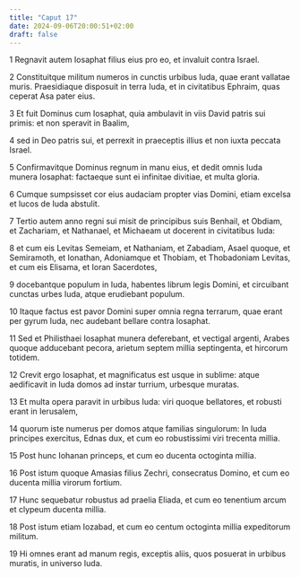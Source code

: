 ```yaml
---
title: "Caput 17"
date: 2024-09-06T20:00:51+02:00
draft: false
---
```



1 Regnavit autem Iosaphat filius eius pro eo, et invaluit contra Israel.

2 Constituitque militum numeros in cunctis urbibus Iuda, quae erant vallatae muris. Praesidiaque disposuit in terra Iuda, et in civitatibus Ephraim, quas ceperat Asa pater eius.

3 Et fuit Dominus cum Iosaphat, quia ambulavit in viis David patris sui primis: et non speravit in Baalim,

4 sed in Deo patris sui, et perrexit in praeceptis illius et non iuxta peccata Israel.

5 Confirmavitque Dominus regnum in manu eius, et dedit omnis Iuda munera Iosaphat: factaeque sunt ei infinitae divitiae, et multa gloria.

6 Cumque sumpsisset cor eius audaciam propter vias Domini, etiam excelsa et lucos de Iuda abstulit.

7 Tertio autem anno regni sui misit de principibus suis Benhail, et Obdiam, et Zachariam, et Nathanael, et Michaeam ut docerent in civitatibus Iuda:

8 et cum eis Levitas Semeiam, et Nathaniam, et Zabadiam, Asael quoque, et Semiramoth, et Ionathan, Adoniamque et Thobiam, et Thobadoniam Levitas, et cum eis Elisama, et Ioran Sacerdotes,

9 docebantque populum in Iuda, habentes librum legis Domini, et circuibant cunctas urbes Iuda, atque erudiebant populum.

10 Itaque factus est pavor Domini super omnia regna terrarum, quae erant per gyrum Iuda, nec audebant bellare contra Iosaphat.

11 Sed et Philisthaei Iosaphat munera deferebant, et vectigal argenti, Arabes quoque adducebant pecora, arietum septem millia septingenta, et hircorum totidem.

12 Crevit ergo Iosaphat, et magnificatus est usque in sublime: atque aedificavit in Iuda domos ad instar turrium, urbesque muratas.

13 Et multa opera paravit in urbibus Iuda: viri quoque bellatores, et robusti erant in Ierusalem,

14 quorum iste numerus per domos atque familias singulorum: In Iuda principes exercitus, Ednas dux, et cum eo robustissimi viri trecenta millia.

15 Post hunc Iohanan princeps, et cum eo ducenta octoginta millia.

16 Post istum quoque Amasias filius Zechri, consecratus Domino, et cum eo ducenta millia virorum fortium.

17 Hunc sequebatur robustus ad praelia Eliada, et cum eo tenentium arcum et clypeum ducenta millia.

18 Post istum etiam Iozabad, et cum eo centum octoginta millia expeditorum militum.

19 Hi omnes erant ad manum regis, exceptis aliis, quos posuerat in urbibus muratis, in universo Iuda.

